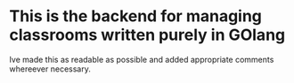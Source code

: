 # This is the backend for managing classrooms written purely in GOlang

Ive made this as readable as possible and added appropriate comments whereever necessary.
